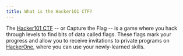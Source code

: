 ```yaml
---
title: What is the Hacker101 CTF?
---
```


The [Hacker101 CTF](https://ctf.hacker101.com/) -- or Capture the Flag -- is a game where you hack through levels to find bits of data called flags.  These flags mark your progress and allow you to receive invitations to private programs on [HackerOne](https://www.hackerone.com/), where you can use your newly-learned skills.
